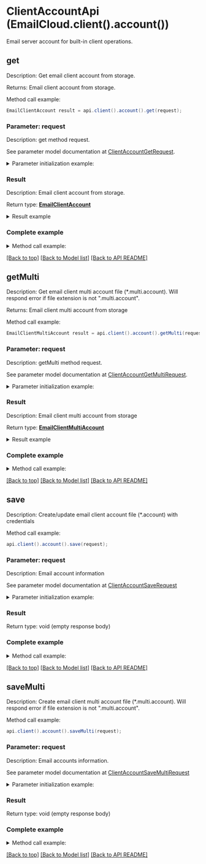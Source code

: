 # ClientAccountApi (EmailCloud.client().account())

Email server account for built-in client operations.

<a name="get"></a>
## get

Description: Get email client account from storage.             

Returns: Email client account from storage.

Method call example:
```java
EmailClientAccount result = api.client().account().get(request);
```


### Parameter: request

Description: get method request.

See parameter model documentation at [ClientAccountGetRequest](ClientAccountGetRequest.md).

<details>
    <summary>Parameter initialization example:</summary>

```java
ClientAccountGetRequest request = Models.clientAccountGetRequest()
    .fileName("email.account")
    .folder("email/account/location/on/storage")
    .storage("First Storage")
    .build();
```

</details>

### Result

Description: Email client account from storage.

Return type: [**EmailClientAccount**](EmailClientAccount.md)

<details>
    <summary>Result example</summary>

```java
result = Models.emailClientAccount()
    .host("smtp.example.com")
    .port(465)
    .securityOptions("SSLAuto")
    .protocolType("SMTP")
    .credentials(Models.emailClientAccountOauthCredentials()
        .clientId("clientId")
        .clientSecret("clientSecret")
        .refreshToken("refreshToken")
        .login("example@example.com")
        .build())
    .build();
```
</details>

### Complete example

<details>
    <summary>Method call example:</summary>

```java
EmailCloud api = new EmailCloud(clientSecret, clientId);

// Prepare parameters:
ClientAccountGetRequest request = Models.clientAccountGetRequest()
    .fileName("email.account")
    .folder("email/account/location/on/storage")
    .storage("First Storage")
    .build();

// Call method:
EmailClientAccount result = api.client().account().get(request);

// Result example:
result = Models.emailClientAccount()
    .host("smtp.example.com")
    .port(465)
    .securityOptions("SSLAuto")
    .protocolType("SMTP")
    .credentials(Models.emailClientAccountOauthCredentials()
        .clientId("clientId")
        .clientSecret("clientSecret")
        .refreshToken("refreshToken")
        .login("example@example.com")
        .build())
    .build();

```

</details>

[[Back to top]](#) [[Back to Model list]](Models.md) [[Back to API README]](README.md)

<a name="getMulti"></a>
## getMulti

Description: Get email client multi account file (*.multi.account). Will respond error if file extension is not \".multi.account\".             

Returns: Email client multi account from storage

Method call example:
```java
EmailClientMultiAccount result = api.client().account().getMulti(request);
```


### Parameter: request

Description: getMulti method request.

See parameter model documentation at [ClientAccountGetMultiRequest](ClientAccountGetMultiRequest.md).

<details>
    <summary>Parameter initialization example:</summary>

```java
ClientAccountGetMultiRequest request = Models.clientAccountGetMultiRequest()
    .fileName("email.multi.account")
    .folder("email/account/location/on/storage")
    .storage("First Storage")
    .build();
```

</details>

### Result

Description: Email client multi account from storage

Return type: [**EmailClientMultiAccount**](EmailClientMultiAccount.md)

<details>
    <summary>Result example</summary>

```java
result = Models.emailClientMultiAccount()
    .receiveAccounts(Arrays.<EmailClientAccount>asList(
        Models.emailClientAccount()
            .host("imap.gmail.com")
            .port(993)
            .securityOptions("SSLAuto")
            .credentials(Models.emailClientAccountPasswordCredentials()
                .password("password")
                .login("example@gmail.com")
                .build())
            .build(),
        Models.emailClientAccount()
            .host("exchange@outlook.com")
            .port(443)
            .protocolType("EWS")
            .credentials(Models.emailClientAccountOauthCredentials()
                .clientId("clientId")
                .clientSecret("clientSecret")
                .refreshToken("refreshToken")
                .login("example@outlook.com")
                .build())
            .build()))
    .sendAccount(Models.emailClientAccount()
        .host("smtp.gmail.com")
        .port(465)
        .securityOptions("SSLAuto")
        .protocolType("SMTP")
        .credentials(Models.emailClientAccountPasswordCredentials()
            .password("password")
            .login("example@gmail.com")
            .build())
        .build())
    .build();
```
</details>

### Complete example

<details>
    <summary>Method call example:</summary>

```java
EmailCloud api = new EmailCloud(clientSecret, clientId);

// Prepare parameters:
ClientAccountGetMultiRequest request = Models.clientAccountGetMultiRequest()
    .fileName("email.multi.account")
    .folder("email/account/location/on/storage")
    .storage("First Storage")
    .build();

// Call method:
EmailClientMultiAccount result = api.client().account().getMulti(request);

// Result example:
result = Models.emailClientMultiAccount()
    .receiveAccounts(Arrays.<EmailClientAccount>asList(
        Models.emailClientAccount()
            .host("imap.gmail.com")
            .port(993)
            .securityOptions("SSLAuto")
            .credentials(Models.emailClientAccountPasswordCredentials()
                .password("password")
                .login("example@gmail.com")
                .build())
            .build(),
        Models.emailClientAccount()
            .host("exchange@outlook.com")
            .port(443)
            .protocolType("EWS")
            .credentials(Models.emailClientAccountOauthCredentials()
                .clientId("clientId")
                .clientSecret("clientSecret")
                .refreshToken("refreshToken")
                .login("example@outlook.com")
                .build())
            .build()))
    .sendAccount(Models.emailClientAccount()
        .host("smtp.gmail.com")
        .port(465)
        .securityOptions("SSLAuto")
        .protocolType("SMTP")
        .credentials(Models.emailClientAccountPasswordCredentials()
            .password("password")
            .login("example@gmail.com")
            .build())
        .build())
    .build();

```

</details>

[[Back to top]](#) [[Back to Model list]](Models.md) [[Back to API README]](README.md)

<a name="save"></a>
## save

Description: Create/update email client account file (*.account) with credentials             


Method call example:
```java
api.client().account().save(request);
```

### Parameter: request

Description: Email account information

See parameter model documentation at [ClientAccountSaveRequest](ClientAccountSaveRequest.md)

<details>
    <summary>Parameter initialization example:</summary>
    
```java
ClientAccountSaveRequest request = Models.clientAccountSaveRequest()
    .storageFile(Models.storageFileLocation()
        .fileName("email.account")
        .storage("First Storage")
        .folderPath("file/location/folder/on/storage")
        .build())
    .value(Models.emailClientAccount()
        .host("smtp.example.com")
        .port(465)
        .securityOptions("SSLAuto")
        .protocolType("SMTP")
        .credentials(Models.emailClientAccountOauthCredentials()
            .clientId("clientId")
            .clientSecret("clientSecret")
            .refreshToken("refreshToken")
            .login("example@example.com")
            .build())
        .build())
    .build();
```

</details>


### Result

Return type: void (empty response body)

### Complete example

<details>
    <summary>Method call example:</summary>

```java
EmailCloud api = new EmailCloud(clientSecret, clientId);

// Prepare parameters:
ClientAccountSaveRequest request = Models.clientAccountSaveRequest()
    .storageFile(Models.storageFileLocation()
        .fileName("email.account")
        .storage("First Storage")
        .folderPath("file/location/folder/on/storage")
        .build())
    .value(Models.emailClientAccount()
        .host("smtp.example.com")
        .port(465)
        .securityOptions("SSLAuto")
        .protocolType("SMTP")
        .credentials(Models.emailClientAccountOauthCredentials()
            .clientId("clientId")
            .clientSecret("clientSecret")
            .refreshToken("refreshToken")
            .login("example@example.com")
            .build())
        .build())
    .build();

// Call method:
api.client().account().save(request);
```

</details>

[[Back to top]](#) [[Back to Model list]](Models.md) [[Back to API README]](README.md)
<a name="saveMulti"></a>
## saveMulti

Description: Create email client multi account file (*.multi.account). Will respond error if file extension is not \".multi.account\".             


Method call example:
```java
api.client().account().saveMulti(request);
```

### Parameter: request

Description: Email accounts information.

See parameter model documentation at [ClientAccountSaveMultiRequest](ClientAccountSaveMultiRequest.md)

<details>
    <summary>Parameter initialization example:</summary>
    
```java
ClientAccountSaveMultiRequest request = Models.clientAccountSaveMultiRequest()
    .storageFile(Models.storageFileLocation()
        .fileName("email.multi.account")
        .storage("First Storage")
        .folderPath("file/location/folder/on/storage")
        .build())
    .value(Models.emailClientMultiAccount()
        .receiveAccounts(Arrays.<EmailClientAccount>asList(
            Models.emailClientAccount()
                .host("imap.gmail.com")
                .port(993)
                .securityOptions("SSLAuto")
                .credentials(Models.emailClientAccountPasswordCredentials()
                    .password("password")
                    .login("example@gmail.com")
                    .build())
                .build(),
            Models.emailClientAccount()
                .host("exchange@outlook.com")
                .port(443)
                .protocolType("EWS")
                .credentials(Models.emailClientAccountOauthCredentials()
                    .clientId("clientId")
                    .clientSecret("clientSecret")
                    .refreshToken("refreshToken")
                    .login("example@outlook.com")
                    .build())
                .build()))
        .sendAccount(Models.emailClientAccount()
            .host("smtp.gmail.com")
            .port(465)
            .securityOptions("SSLAuto")
            .protocolType("SMTP")
            .credentials(Models.emailClientAccountPasswordCredentials()
                .password("password")
                .login("example@gmail.com")
                .build())
            .build())
        .build())
    .build();
```

</details>


### Result

Return type: void (empty response body)

### Complete example

<details>
    <summary>Method call example:</summary>

```java
EmailCloud api = new EmailCloud(clientSecret, clientId);

// Prepare parameters:
ClientAccountSaveMultiRequest request = Models.clientAccountSaveMultiRequest()
    .storageFile(Models.storageFileLocation()
        .fileName("email.multi.account")
        .storage("First Storage")
        .folderPath("file/location/folder/on/storage")
        .build())
    .value(Models.emailClientMultiAccount()
        .receiveAccounts(Arrays.<EmailClientAccount>asList(
            Models.emailClientAccount()
                .host("imap.gmail.com")
                .port(993)
                .securityOptions("SSLAuto")
                .credentials(Models.emailClientAccountPasswordCredentials()
                    .password("password")
                    .login("example@gmail.com")
                    .build())
                .build(),
            Models.emailClientAccount()
                .host("exchange@outlook.com")
                .port(443)
                .protocolType("EWS")
                .credentials(Models.emailClientAccountOauthCredentials()
                    .clientId("clientId")
                    .clientSecret("clientSecret")
                    .refreshToken("refreshToken")
                    .login("example@outlook.com")
                    .build())
                .build()))
        .sendAccount(Models.emailClientAccount()
            .host("smtp.gmail.com")
            .port(465)
            .securityOptions("SSLAuto")
            .protocolType("SMTP")
            .credentials(Models.emailClientAccountPasswordCredentials()
                .password("password")
                .login("example@gmail.com")
                .build())
            .build())
        .build())
    .build();

// Call method:
api.client().account().saveMulti(request);
```

</details>

[[Back to top]](#) [[Back to Model list]](Models.md) [[Back to API README]](README.md)
